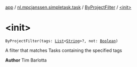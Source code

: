 [app](../../index.md) / [nl.mpcjanssen.simpletask.task](../index.md) / [ByProjectFilter](index.md) / [&lt;init&gt;](.)

# &lt;init&gt;

`ByProjectFilter(tags: `[`List`](https://kotlinlang.org/api/latest/jvm/stdlib/kotlin.collections/-list/index.html)`<`[`String`](https://kotlinlang.org/api/latest/jvm/stdlib/kotlin/-string/index.html)`>?, not: `[`Boolean`](https://kotlinlang.org/api/latest/jvm/stdlib/kotlin/-boolean/index.html)`)`

A filter that matches Tasks containing the specified tags

**Author**
Tim Barlotta

